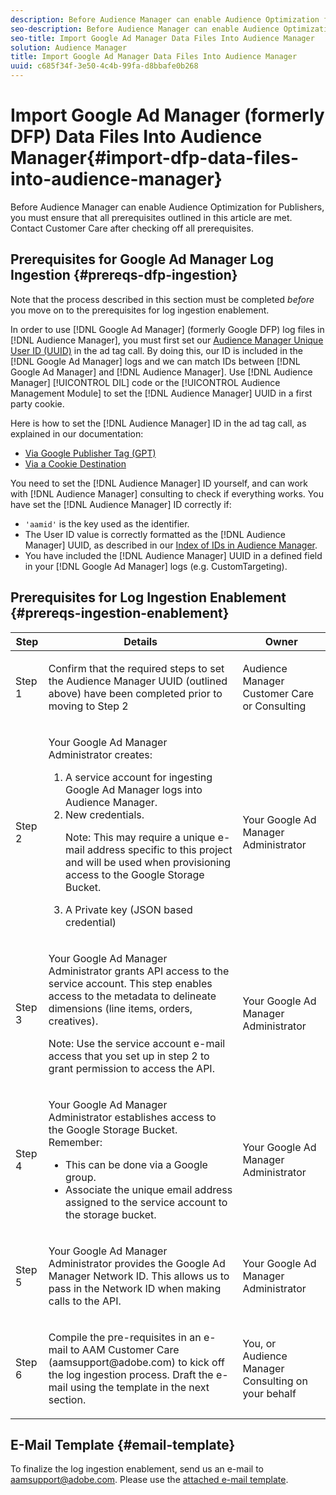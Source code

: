 ```yaml
---
description: Before Audience Manager can enable Audience Optimization for Publishers, you must ensure that all prerequisites outlined in this article are met. Contact Customer Care after checking off all prerequisites.
seo-description: Before Audience Manager can enable Audience Optimization for Publishers, you must ensure that all prerequisites outlined in this article are met. Contact Customer Care after checking off all prerequisites.
seo-title: Import Google Ad Manager Data Files Into Audience Manager
solution: Audience Manager
title: Import Google Ad Manager Data Files Into Audience Manager
uuid: c685f34f-3e50-4c4b-99fa-d8bbafe0b268
---
```


# Import Google Ad Manager (formerly DFP) Data Files Into Audience Manager{#import-dfp-data-files-into-audience-manager}

Before Audience Manager can enable Audience Optimization for Publishers, you must ensure that all prerequisites outlined in this article are met. Contact Customer Care after checking off all prerequisites.

## Prerequisites for Google Ad Manager Log Ingestion {#prereqs-dfp-ingestion}

Note that the process described in this section must be completed *before* you move on to the prerequisites for log ingestion enablement.

In order to use [!DNL Google Ad Manager] (formerly Google DFP) log files in [!DNL Audience Manager], you must first set our [Audience Manager Unique User ID (UUID)](../../../reference/ids-in-aam.md) in the ad tag call. By doing this, our ID is included in the [!DNL Google Ad Manager] logs and we can match IDs between [!DNL Google Ad Manager] and [!DNL Audience Manager]. Use [!DNL Audience Manager] [!UICONTROL DIL] code or the [!UICONTROL Audience Management Module] to set the [!DNL Audience Manager] UUID in a first party cookie.

Here is how to set the [!DNL Audience Manager] ID in the ad tag call, as explained in our documentation:

* [Via Google Publisher Tag (GPT)](../../../integration/gpt-aam-destination/gpt-aam-modify-api.md) 
* [Via a Cookie Destination](../../../integration/gpt-aam-destination/gpt-aam-create-destination.md)

You need to set the [!DNL Audience Manager] ID yourself, and can work with [!DNL Audience Manager] consulting to check if everything works. You have set the [!DNL Audience Manager] ID correctly if:

* `'aamid'` is the key used as the identifier. 
* The User ID value is correctly formatted as the [!DNL Audience Manager] UUID, as described in our [Index of IDs in Audience Manager](../../../reference/ids-in-aam.md). 
* You have included the [!DNL Audience Manager] UUID in a defined field in your [!DNL Google Ad Manager] logs (e.g. CustomTargeting).

## Prerequisites for Log Ingestion Enablement {#prereqs-ingestion-enablement}

<table id="table_C980A9F9B0FB4157B4908A64768B1571"> 
 <thead> 
  <tr> 
   <th colname="col1" class="entry"> Step </th> 
   <th colname="col2" class="entry"> Details </th> 
   <th colname="col3" class="entry"> Owner </th> 
  </tr> 
 </thead>
 <tbody> 
  <tr> 
   <td colname="col1"> <p>Step 1 </p> </td> 
   <td colname="col2"> <p>Confirm that the required steps to set the <span class="keyword"> Audience Manager</span> UUID (outlined above) have been completed prior to moving to Step 2 </p> </td> 
   <td colname="col3"> <p><span class="keyword"> Audience Manager</span> Customer Care or Consulting </p> </td> 
  </tr> 
  <tr> 
   <td colname="col1"> <p>Step 2 </p> </td> 
   <td colname="col2"> <p>Your Google Ad Manager Administrator creates: </p> <p> 
     <ol id="ol_FCFA9B11CFF948A488DF9CB298FC04C4"> 
      <li id="li_BC946EDCC3324578AEB64EDDA55B5ACA">A service account for ingesting Google Ad Manager logs into <span class="keyword"> Audience Manager</span>. </li> 
      <li id="li_6B2FC7D73A3246419E55C004E17ACA25">New credentials. <p>Note:  This may require a unique e-mail address specific to this project and will be used when provisioning access to the Google Storage Bucket. </p> </li> 
      <li id="li_95444B9FD1B34659A9634814B262A681">A Private key (JSON based credential) </li> 
     </ol> </p> </td> 
   <td colname="col3"> <p>Your Google Ad Manager Administrator </p> </td> 
  </tr> 
  <tr> 
   <td colname="col1"> <p>Step 3 </p> </td> 
   <td colname="col2"> <p>Your Google Ad Manager Administrator grants API access to the service account. This step enables access to the metadata to delineate dimensions (line items, orders, creatives). <p>Note:  Use the service account e-mail access that you set up in step 2 to grant permission to access the API. </p> </p> </td> 
   <td colname="col3"> <p>Your Google Ad Manager Administrator </p> </td> 
  </tr> 
  <tr> 
   <td colname="col1"> <p>Step 4 </p> </td> 
   <td colname="col2"> <p>Your Google Ad Manager Administrator establishes access to the Google Storage Bucket. Remember: </p> <p> 
     <ul id="ul_3E8DCC73454243D998BD9024D0966A4E"> 
      <li id="li_3691DBD28006412288458175F75873C6">This can be done via a Google group. </li> 
      <li id="li_4774806B263245CEAAAB89BD2AA7F23F">Associate the unique email address assigned to the service account to the storage bucket. </li> 
     </ul> </p> </td> 
   <td colname="col3"> <p>Your Google Ad Manager Administrator </p> </td> 
  </tr> 
  <tr> 
   <td colname="col1"> <p>Step 5 </p> </td> 
   <td colname="col2"> <p>Your Google Ad Manager Administrator provides the Google Ad Manager Network ID. This allows us to pass in the Network ID when making calls to the API. </p> </td> 
   <td colname="col3"> <p>Your Google Ad Manager Administrator </p> </td> 
  </tr> 
  <tr> 
   <td colname="col1"> <p>Step 6 </p> </td> 
   <td colname="col2"> <p>Compile the pre-requisites in an e-mail to AAM Customer Care (aamsupport@adobe.com) to kick off the log ingestion process. Draft the e-mail using the template in the next section. </p> </td> 
   <td colname="col3"> <p>You, or <span class="keyword"> Audience Manager</span> Consulting on your behalf </p> </td> 
  </tr> 
 </tbody> 
</table>

## E-Mail Template {#email-template}

To finalize the log ingestion enablement, send us an e-mail to aamsupport@adobe.com. Please use the [attached e-mail template](assets/enable_dfp_ingestion.txt).
